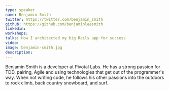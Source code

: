 ```yaml
---
type: speaker
name: Benjamin Smith
twitter: https://twitter.com/benjamin_smith
github: https://github.com/benjaminleesmith
linkedin: 
workshops:
talks: How I architected my big Rails app for success
video: 
image: benjamin-smith.jpg
description:
---
```


Benjamin Smith is a developer at Pivotal Labs. He has a strong passion for TDD, pairing, Agile and using technologies that get out of the programmer's way. When not writing code, he follows his other passions into the outdoors to rock climb, back country snowboard, and surf.
